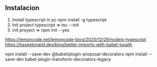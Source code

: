 ## Instalacion

1. Install typescript in pc npm install -g typescript
2. Init project typescript => tsc --init
3. init proyect => npm init --yes

https://lemoncode.net/lemoncode-blog/2020/12/29/nodejs-typescript
https://haseebmajid.dev/blog/better-imports-with-babel-tspath

npm install --save-dev @babel/plugin-proposal-decorators
npm install --save-dev babel-plugin-transform-decorators-legacy
